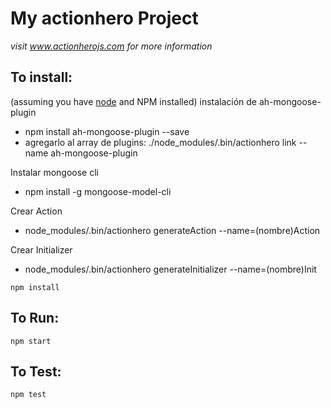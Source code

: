 # My actionhero Project

*visit www.actionherojs.com for more information*

## To install:
(assuming you have [node](http://nodejs.org/) and NPM installed)
instalación de ah-mongoose-plugin
* npm install ah-mongoose-plugin --save
* agregarlo al array de plugins: ./node_modules/.bin/actionhero link --name ah-mongoose-plugin


Instalar mongoose cli
* npm install -g mongoose-model-cli

Crear Action
* node_modules/.bin/actionhero generateAction --name=(nombre)Action

Crear Initializer
* node_modules/.bin/actionhero generateInitializer --name=(nombre)Init

`npm install`

## To Run:
`npm start`

## To Test:
`npm test`
